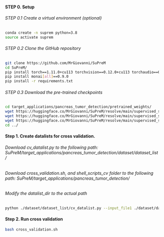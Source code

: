 #### STEP 0. Setup


###### STEP 0.1 Create a virtual environment (optional)

```bash
conda create -n suprem python=3.8
source activate suprem
```

###### STEP 0.2 Clone the GitHub repository

```bash
git clone https://github.com/MrGiovanni/SuPreM
cd SuPreM/
pip install torch==1.11.0+cu113 torchvision==0.12.0+cu113 torchaudio==0.11.0 --extra-index-url https://download.pytorch.org/whl/cu113
pip install monai[all]==0.9.0
pip install -r requirements.txt
```

###### STEP 0.3 Download the pre-trained checkpoints

```bash
cd target_applications/pancreas_tumor_detection/pretrained_weights/
wget https://huggingface.co/MrGiovanni/SuPreM/resolve/main/supervised_suprem_swinunetr_2100.pth
wget https://huggingface.co/MrGiovanni/SuPreM/resolve/main/supervised_suprem_segresnet_2100.pth
wget https://huggingface.co/MrGiovanni/SuPreM/resolve/main/supervised_suprem_unet_2100.pth
cd ../
```


#### Step 1. Create datalists for cross validation.
###### Download cv_datalist.py to the following path: SuPreM/target_applications/pancreas_tumor_detection/dataset/dataset_list/
###### Download cross_validation.sh, and shell_scripts_cv folder to the following path: SuPreM/target_applications/pancreas_tumor_detection/
###### Modify the datalist_dir to the actual path
```bash
python ./dataset/dataset_list/cv_datalist.py --input_file1 ./dataset/dataset_list/jhh_train.txt --input_file2 ./dataset/dataset_list/jhh_test.txt --output_dir ./dataset/dataset_list/
```

#### Step 2. Run cross validation
```bash
bash cross_validation.sh
```
